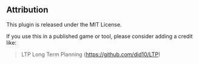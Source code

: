 ## Attribution

This plugin is released under the MIT License.

If you use this in a published game or tool, please consider adding a credit like:

> LTP Long Term Planning (https://github.com/did10/LTP)
